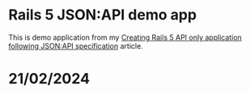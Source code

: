 # Rails 5 JSON:API demo app

This is demo application from my [Creating Rails 5 API only application following JSON:API specification](https://www.simplify.ba/articles/2016/06/18/creating-rails5-api-only-application-following-jsonapi-specification/) article.

# 21/02/2024
